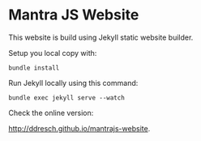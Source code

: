 # Mantra JS Website

This website is build using Jekyll static website builder.

Setup you local copy with:

```
bundle install
```

Run Jekyll locally using this command:

```
bundle exec jekyll serve --watch
```

Check the online version:

http://ddresch.github.io/mantrajs-website.
